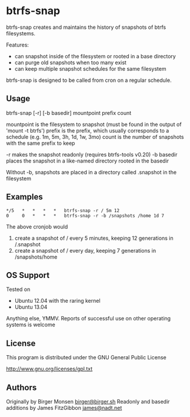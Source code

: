 btrfs-snap
==========

btrfs-snap creates and maintains the history of snapshots of btrfs filesystems.

Features:

* can snapshot inside of the filesystem or rooted in a base directory
* can purge old snapshots when too many exist
* can keep multiple snapshot schedules for the same filesystem

btrfs-snap is designed to be called from cron on a regular schedule.

Usage
-----

btrfs-snap [-r] [-b basedir] mountpoint prefix count

mountpoint is the filesystem to snapshot (must be found in the output of 'mount -t btrfs')
prefix is the prefix, which usually corresponds to a schedule (e.g. 1m, 5m, 3h, 1d, 1w, 3mo)
count is the number of snapshots with the same prefix to keep

-r makes the snapshot readonly (requires btrfs-tools v0.20)
-b basedir places the snapshot in a like-named directory rooted in the basedir

Without -b, snapshots are placed in a directory called .snapshot in the filesystem

Examples
--------

```cron
*/5   *   *   *   *   btrfs-snap -r / 5m 12
0     0   *   *   *   btrfs-snap -r -b /snapshots /home 1d 7
```

The above cronjob would

1. create a snapshot of / every 5 minutes, keeping 12 generations in /.snapshot
1. create a snapshot of / every day, keeping 7 generations in /snapshots/home

OS Support
----------

Tested on

* Ubuntu 12.04 with the raring kernel
* Ubuntu 13.04

Anything else, YMMV.  Reports of successful use on other operating systems is welcome

License
-------

This program is distributed under the GNU General Public License

http://www.gnu.org/licenses/gpl.txt

Authors
-------

Originally by Birger Monsen <birger@birger.sh>
Readonly and basedir additions by James FitzGibbon <james@nadt.net>
